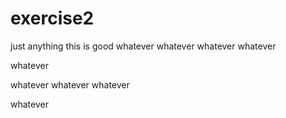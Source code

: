 # exercise2
just anything 
this is good
whatever whatever whatever whatever 

whatever 

whatever whatever whatever 

whatever 

